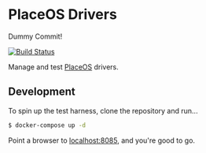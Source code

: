 # PlaceOS Drivers

Dummy Commit!

[![Build Status](https://travis-ci.org/placeos/drivers.svg?branch=master)](https://travis-ci.org/placeos/drivers)

Manage and test [PlaceOS](https://place.technology) drivers.

## Development

To spin up the test harness, clone the repository and run...

```bash
$ docker-compose up -d
```

Point a browser to [localhost:8085](http://localhost:8085), and you're good to go.

